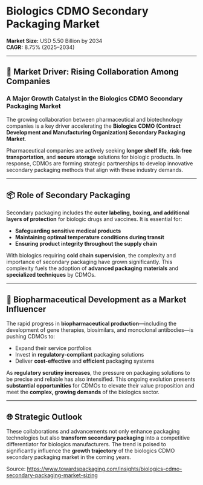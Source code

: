 # Biologics CDMO Secondary Packaging Market  
**Market Size:** USD 5.50 Billion by 2034  
**CAGR:** 8.75% (2025–2034)

---

## 🚀 Market Driver: Rising Collaboration Among Companies

### A Major Growth Catalyst in the Biologics CDMO Secondary Packaging Market

The growing collaboration between pharmaceutical and biotechnology companies is a key driver accelerating the **Biologics CDMO (Contract Development and Manufacturing Organization) Secondary Packaging Market**. 

Pharmaceutical companies are actively seeking **longer shelf life**, **risk-free transportation**, and **secure storage** solutions for biologic products. In response, CDMOs are forming strategic partnerships to develop innovative secondary packaging methods that align with these industry demands.

---

## 📦 Role of Secondary Packaging

Secondary packaging includes the **outer labeling, boxing, and additional layers of protection** for biologic drugs and vaccines. It is essential for:

- **Safeguarding sensitive medical products**
- **Maintaining optimal temperature conditions during transit**
- **Ensuring product integrity throughout the supply chain**

With biologics requiring **cold chain supervision**, the complexity and importance of secondary packaging have grown significantly. This complexity fuels the adoption of **advanced packaging materials** and **specialized techniques** by CDMOs.

---

## 🧬 Biopharmaceutical Development as a Market Influencer

The rapid progress in **biopharmaceutical production**—including the development of gene therapies, biosimilars, and monoclonal antibodies—is pushing CDMOs to:

- Expand their service portfolios
- Invest in **regulatory-compliant** packaging solutions
- Deliver **cost-effective** and **efficient** packaging systems

As **regulatory scrutiny increases**, the pressure on packaging solutions to be precise and reliable has also intensified. This ongoing evolution presents **substantial opportunities** for CDMOs to elevate their value proposition and meet the **complex, growing demands** of the biologics sector.

---

## 🌐 Strategic Outlook

These collaborations and advancements not only enhance packaging technologies but also **transform secondary packaging** into a competitive differentiator for biologics manufacturers. The trend is poised to significantly influence the **growth trajectory** of the biologics CDMO secondary packaging market in the coming years.

Source: https://www.towardspackaging.com/insights/biologics-cdmo-secondary-packaging-market-sizing
